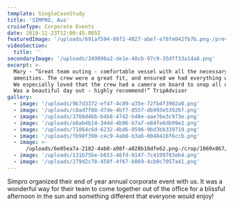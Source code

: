 ```yaml
---
template: SingleCaseStudy
title: 'SIMPRO, Aus'
cruiseType: Corporate Events
date: 2018-11-23T12:00:45.085Z
featuredImage: '/uploads/691af594-89f2-4027-abe7-e78fe042fb7b.png-/preview/'
videoSection:
  title: ''
secondaryImage: '/uploads/349896a2-de1e-40cb-97c9-35dff33a14a6.png'
excerpt: >-
  Mary - “Great team outing - comfortable vessel with all the necessary
  amenities. The crew were a great fit, and ensured we had everything we needed.
  We especially loved that the crew had a camera on board to snap all our fun.
  Was a beautiful day out - highly recommend!” TripAdvisor
gallery:
  - image: '/uploads/9b7d3372-ef47-4c89-a35e-72fb4f3902a0.png'
  - image: '/uploads/c8ad7f88-d7de-4bf7-8557-db993e53926f.png'
  - image: '/uploads/3766d4bb-b4b8-4742-b48e-aae76e3c973e.png'
  - image: '/uploads/e8ab4b14-344d-4b06-b7af-e84fe6db99e2.png'
  - image: '/uploads/71064c6d-6232-4bd6-8596-9bd3bb339719.png'
  - image: '/uploads/fb90f390-c4c9-4ab0-b3a6-0048416f6ccb.png'
  - image: >-
      /uploads/6e05ea7a-2182-4ab0-a98f-a028b18dfe62.png-/crop/1069x867/3,203/-/preview/-/enhance/58/
  - image: '/uploads/131b75be-b653-46fd-8147-7c4199783eb4.png'
  - image: '/uploads/279d2c78-458f-4f67-b869-4cb0c7057a41.png'
---
```

Simpro organized their end of year annual corporate event with us. It was a wonderful way for their team to come together out of the office for a blissful afternoon in the sun and something different that everyone would enjoy!

